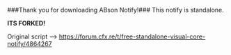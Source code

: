 ###Thank you for downloading ABson Notify!###
This notify is standalone.

**ITS FORKED!**

Original script --> https://forum.cfx.re/t/free-standalone-visual-core-notify/4864267
